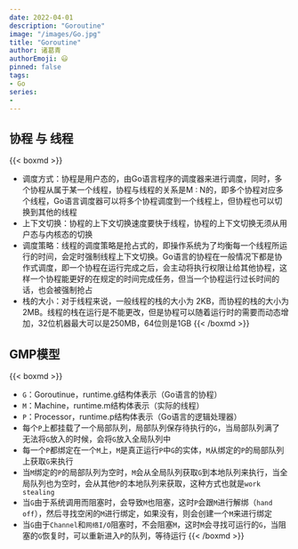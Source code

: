 ```yaml
---
date: 2022-04-01
description: "Goroutine"
image: "/images/Go.jpg"
title: "Goroutine"
author: 诸葛青
authorEmoji: 😃
pinned: false
tags:
- Go
series:
- 
---
```


## 协程 与 线程
{{< boxmd >}}
* 调度方式：协程是用户态的，由Go语言程序的调度器来进行调度，同时，多个协程从属于某一个线程，协程与线程的关系是M : N的，即多个协程对应多个线程，Go语言调度器可以将多个协程调度到一个线程上，但协程也可以切换到其他的线程
* 上下文切换：协程的上下文切换速度要快于线程，协程的上下文切换无须从用户态与内核态的切换
* 调度策略：线程的调度策略是抢占式的，即操作系统为了均衡每一个线程所运行的时间，会定时强制线程上下文切换。Go语言的协程在一般情况下都是协作式调度，即一个协程在运行完成之后，会主动将执行权限让给其他协程，这样一个协程能更好的在规定的时间完成任务，但当一个协程运行过长时间的话，也会被强制抢占
* 栈的大小：对于线程来说，一般线程的栈的大小为 2KB，而协程的栈的大小为2MB。线程的栈在运行是不能更改，但是协程可以随着运行时的需要而动态增加，32位机器最大可以是250MB，64位则是1GB
{{< /boxmd >}}


## GMP模型
{{< boxmd >}}
* `G`：Goroutinue，runtime.g结构体表示（Go语言的协程）
* `M`：Machine，runtime.m结构体表示（实际的线程）
* `P`：Processor，runtime.p结构体表示（Go语言的逻辑处理器）
* 每个`P`上都挂载了一个局部队列，局部队列保存待执行的`G`，当局部队列满了 无法将`G`放入的时候，会将`G`放入全局队列中
* 每一个`P`都绑定在一个`M`上，`M`是真正运行`P`中`G`的实体，`M`从绑定的`P`的局部队列上获取`G`来执行
* 当`M`绑定的`P`的局部队列为空时，`M`会从全局队列获取`G`到本地队列来执行，当全局队列也为空时，会从其他`P`的本地队列来获取，这种方式也就是`work stealing`
* 当`G`由于系统调用而阻塞时，会导致`M`也阻塞，这时`P`会跟`M`进行解绑（`hand off`），然后寻找空闲的`M`进行绑定，如果没有，则会创建一个`M`来进行绑定
* 当`G`由于`Channel`和`网络I/O`阻塞时，不会阻塞`M`，这时`M`会寻找可运行的`G`，当阻塞的`G`恢复时，可以重新进入`P`的队列，等待运行
{{< /boxmd >}}